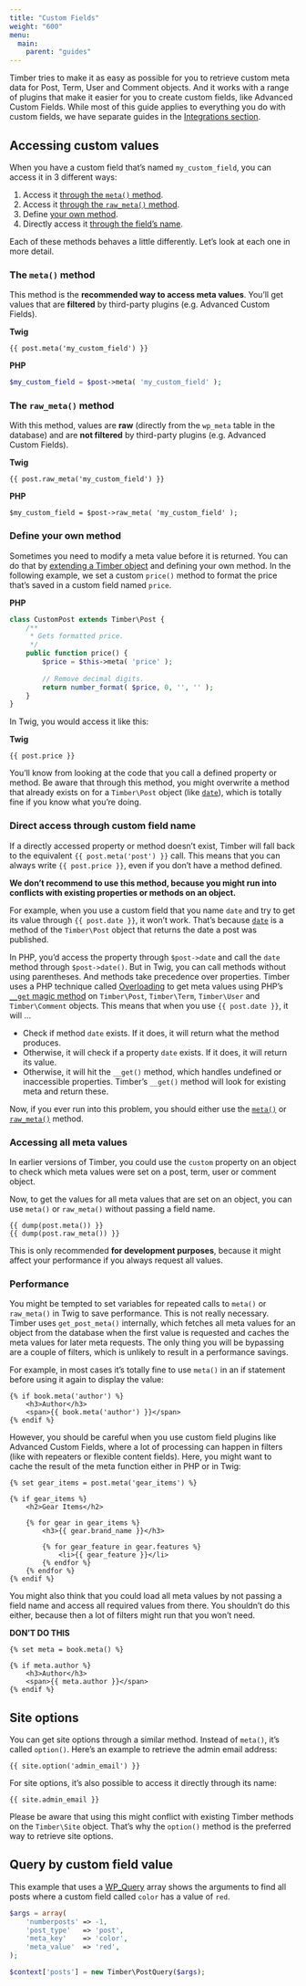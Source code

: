 ```yaml
---
title: "Custom Fields"
weight: "600"
menu:
  main:
    parent: "guides"
---
```


Timber tries to make it as easy as possible for you to retrieve custom meta data for Post, Term, User and Comment objects. And it works with a range of plugins that make it easier for you to create custom fields, like Advanced Custom Fields. While most of this guide applies to everything you do with custom fields, we have separate guides in the [Integrations section](https://timber.github.io/docs/integrations/).

## Accessing custom values

When you have a custom field that’s named `my_custom_field`, you can access it in 3 different ways:

1. Access it [through the `meta()` method](#the-meta-method).
2. Access it [through the `raw_meta()` method](#the-raw-meta-method).
3. Define [your own method](#define-your-own-method).
4. Directly access it [through the field’s name](#direct-access-through-custom-field-name).

Each of these methods behaves a little differently. Let’s look at each one in more detail.

### The `meta()` method

This method is the **recommended way to access meta values**. You’ll get values that are **filtered** by third-party plugins (e.g. Advanced Custom Fields).

**Twig**

```twig
{{ post.meta('my_custom_field') }}
```

**PHP**

```php
$my_custom_field = $post->meta( 'my_custom_field' );
```

### The `raw_meta()` method

With this method, values are **raw** (directly from the `wp_meta` table in the database) and are **not filtered** by third-party plugins (e.g. Advanced Custom Fields).

**Twig**

```twig
{{ post.raw_meta('my_custom_field') }}
```

**PHP**

```
$my_custom_field = $post->raw_meta( 'my_custom_field' );
```

### Define your own method

Sometimes you need to modify a meta value before it is returned. You can do that by [extending a Timber object](https://timber.github.io/docs/guides/extending-timber/) and defining your own method. In the following example, we set a custom `price()` method to format the price that’s saved in a custom field named `price`.

**PHP**

```php
class CustomPost extends Timber\Post {
    /**
     * Gets formatted price.
     */
    public function price() {
        $price = $this->meta( 'price' );
        
        // Remove decimal digits.
        return number_format( $price, 0, '', '' );
    }
}
```

In Twig, you would access it like this:

**Twig**

```twig
{{ post.price }}
```

You’ll know from looking at the code that you call a defined property or method. Be aware that through this method, you might overwrite a method that already exists on for a `Timber\Post` object (like [`date`](https://timber.github.io/docs/reference/timber-post/#date)), which is totally fine if you know what you’re doing.

### Direct access through custom field name

If a directly accessed property or method doesn’t exist, Timber will fall back to the equivalent `{{ post.meta('post') }}` call. This means that you can always write `{{ post.price }}`, even if you don’t have a method defined.

**We don’t recommend to use this method, because you might run into conflicts with existing properties or methods on an object.**

For example, when you use a custom field that you name `date` and try to get its value through `{{ post.date }}`, it won’t work. That’s because [`date`](https://timber.github.io/docs/reference/timber-post/#date) is a method of the `Timber\Post` object that returns the date a post was published.

In PHP, you’d access the property through `$post->date` and call the `date` method through `$post->date()`. But in Twig, you can call methods without using parentheses. And methods take precedence over properties. Timber uses a PHP technique called [Overloading](http://de.php.net/manual/en/language.oop5.overloading.php#language.oop5.overloading.members) to get meta values using PHP’s [`__get` magic method](http://php.net/manual/en/language.oop5.overloading.php#object.get) on `Timber\Post`, `Timber\Term`, `Timber\User` and `Timber\Comment` objects. This means that when you use `{{ post.date }}`, it will ...

- Check if method `date` exists. If it does, it will return what the method produces.
- Otherwise, it will check if a property `date` exists. If it does, it will return its value.
- Otherwise, it will hit the `__get()` method, which handles undefined or inaccessible properties. Timber’s `__get()` method will look for existing meta and return these.

Now, if you ever run into this problem, you should either use the [`meta()`](#the-meta-method) or [`raw_meta()`](#the-raw-meta-method) method.

### Accessing all meta values

In earlier versions of Timber, you could use the `custom` property on an object to check which meta values were set on a post, term, user or comment object.

Now, to get the values for all meta values that are set on an object, you can use `meta()` or `raw_meta()` without passing a field name.

```twig
{{ dump(post.meta()) }}
{{ dump(post.raw_meta()) }}
```

This is only recommended **for development purposes**, because it might affect your performance if you always request all values.

### Performance

You might be tempted to set variables for repeated calls to `meta()` or `raw_meta()` in Twig to save performance. This is not really necessary. Timber uses `get_post_meta()` internally, which fetches all meta values for an object from the database when the first value is requested and caches the meta values for later meta requests. The only thing you will be bypassing are a couple of filters, which is unlikely to result in a performance savings.

For example, in most cases it’s totally fine to use `meta()` in an if statement before using it again to display the value:

```twig
{% if book.meta('author') %}
    <h3>Author</h3>
    <span>{{ book.meta('author') }}</span>
{% endif %}
```

However, you should be careful when you use custom field plugins like Advanced Custom Fields, where a lot of processing can happen in filters (like with repeaters or flexible content fields). Here, you might want to cache the result of the meta function either in PHP or in Twig:

```twig
{% set gear_items = post.meta('gear_items') %}

{% if gear_items %}
    <h2>Gear Items</h2>

    {% for gear in gear_items %}
        <h3>{{ gear.brand_name }}</h3>

        {% for gear_feature in gear.features %}
            <li>{{ gear_feature }}</li>
        {% endfor %}
    {% endfor %}
{% endif %}
```

You might also think that you could load all meta values by not passing a field name and access all required values from there. You shouldn’t do this either, because then a lot of filters might run that you won’t need.

**DON’T DO THIS**

```twig
{% set meta = book.meta() %}

{% if meta.author %}
    <h3>Author</h3>
    <span>{{ meta.author }}</span>
{% endif %}
```

## Site options

You can get site options through a similar method. Instead of `meta()`, it’s called `option()`. Here’s an example to retrieve the admin email address:

```twig
{{ site.option('admin_email') }}
```

For site options, it’s also possible to access it directly through its name:

```twig
{{ site.admin_email }}
```

Please be aware that using this might conflict with existing Timber methods on the `Timber\Site` object. That’s why the `option()` method is the preferred way to retrieve site options.

## Query by custom field value

This example that uses a [WP_Query](http://codex.wordpress.org/Class_Reference/WP_Query) array shows the arguments to find all posts where a custom field called `color` has a value of `red`.

```php
$args = array(
    'numberposts' => -1,
    'post_type'   => 'post',
    'meta_key'    => 'color',
    'meta_value'  => 'red',
);

$context['posts'] = new Timber\PostQuery($args);
```
